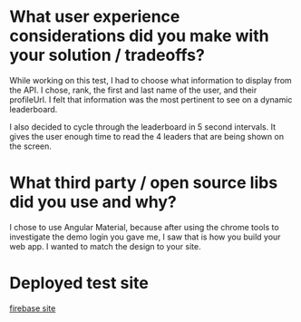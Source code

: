 # What user experience considerations did you make with your solution / tradeoffs?
  While working on this test, I had to choose what information to display
  from the API. I chose, rank, the first and last name of the user,
  and their profileUrl. I felt that information was the most pertinent to see
  on a dynamic leaderboard.

  I also decided to cycle through the leaderboard in 5 second intervals.
  It gives the user enough time to read the 4 leaders that are being shown on
  the screen.

# What third party / open source libs did you use and why?
  I chose to use Angular Material, because after using the chrome tools to investigate
  the demo login you gave me, I saw that is how you build your web app. I wanted
  to match the design to your site.  

# Deployed test site
[firebase site](https://trainheroic.firebaseapp.com/)
